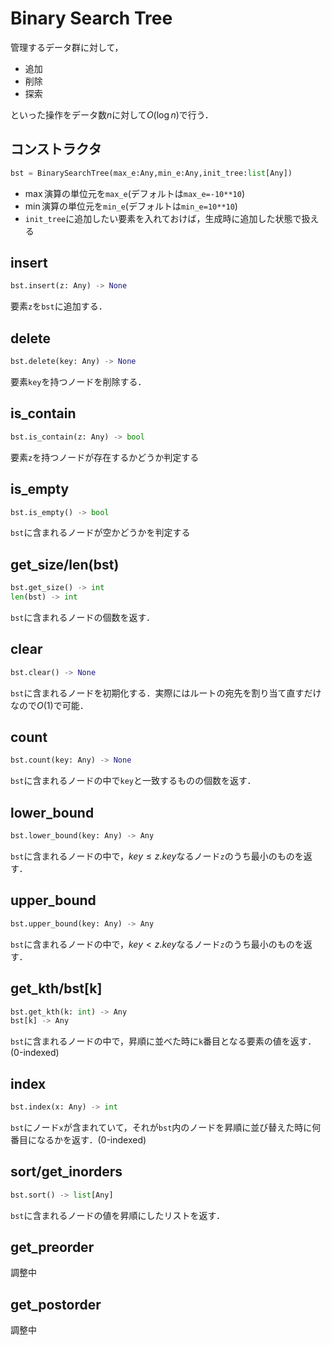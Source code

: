# Binary Search Tree
管理するデータ群に対して，

- 追加
- 削除
- 探索

といった操作をデータ数$n$に対して$O(\log n)$で行う．

## コンストラクタ
```python
bst = BinarySearchTree(max_e:Any,min_e:Any,init_tree:list[Any])
```
- $\max$演算の単位元を`max_e`(デフォルトは`max_e=-10**10`)
- $\min$演算の単位元を`min_e`(デフォルトは`min_e=10**10`)
- `init_tree`に追加したい要素を入れておけば，生成時に追加した状態で扱える

## insert
```python
bst.insert(z: Any) -> None
```
要素`z`を`bst`に追加する．

## delete
```python
bst.delete(key: Any) -> None
```
要素`key`を持つノードを削除する．

## is_contain
```python
bst.is_contain(z: Any) -> bool
```
要素`z`を持つノードが存在するかどうか判定する

## is_empty
```python
bst.is_empty() -> bool
```
`bst`に含まれるノードが空かどうかを判定する

## get_size/len(bst)
```python
bst.get_size() -> int
len(bst) -> int
```
`bst`に含まれるノードの個数を返す．

## clear
```python
bst.clear() -> None
```
`bst`に含まれるノードを初期化する．実際にはルートの宛先を割り当て直すだけなので$O(1)$で可能．

## count
```python
bst.count(key: Any) -> None
```
`bst`に含まれるノードの中で`key`と一致するものの個数を返す．

## lower_bound
```python
bst.lower_bound(key: Any) -> Any
```
`bst`に含まれるノードの中で，$key\leq z.key$なるノード`z`のうち最小のものを返す．

## upper_bound
```python
bst.upper_bound(key: Any) -> Any
```
`bst`に含まれるノードの中で，$key< z.key$なるノード`z`のうち最小のものを返す．

## get_kth/bst[k]
```python
bst.get_kth(k: int) -> Any
bst[k] -> Any
```
`bst`に含まれるノードの中で，昇順に並べた時に`k`番目となる要素の値を返す．(0-indexed)

## index
```python
bst.index(x: Any) -> int
```
`bst`にノード`x`が含まれていて，それが`bst`内のノードを昇順に並び替えた時に何番目になるかを返す．(0-indexed)

## sort/get_inorders
```python
bst.sort() -> list[Any]
```
`bst`に含まれるノードの値を昇順にしたリストを返す．

## get_preorder
調整中
## get_postorder
調整中